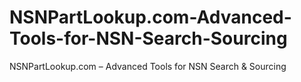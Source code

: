 # NSNPartLookup.com-Advanced-Tools-for-NSN-Search-Sourcing
NSNPartLookup.com – Advanced Tools for NSN Search &amp; Sourcing
